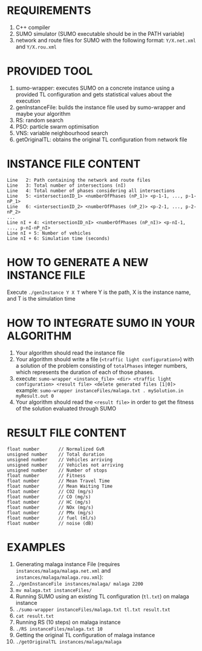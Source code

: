 # REQUIREMENTS

1. C++ compiler
2. SUMO simulator (SUMO executable should be in the PATH variable)
3. network and route files for SUMO with the following format: `Y/X.net.xml` and `Y/X.rou.xml`

# PROVIDED TOOL

1. sumo-wrapper: executes SUMO on a concrete instance using a provided TL configuration and gets statistical values about the execution
2. genInstanceFile: builds the instance file used by sumo-wrapper and maybe your algorithm
3. RS: random search
4. PSO: particle swarm optimisation
5. VNS: variable neighbourhood search
6. getOriginalTL: obtains the original TL configuration from network file

# INSTANCE FILE CONTENT

```Line   1: Instance name
Line   2: Path containing the network and route files
Line   3: Total number of intersections (nI)
Line   4: Total number of phases considering all intersections
Line   5: <intersectionID_1> <numberOfPhases (nP_1)> <p-1-1, ..., p-1-nP_1>
Line   6: <intersectionID_2> <numberOfPhases (nP_2)> <p-2-1, ..., p-2-nP_2>
...
Line nI + 4: <intersectionID_nI> <numberOfPhases (nP_nI)> <p-nI-1, ..., p-nI-nP_nI>
Line nI + 5: Number of vehicles
Line nI + 6: Simulation time (seconds)
```

# HOW TO GENERATE A NEW INSTANCE FILE

Execute `./genInstance Y X T` where Y is the path, X is the instance name, and T is the simulation time

# HOW TO INTEGRATE SUMO IN YOUR ALGORITHM

1. Your algorithm should read the instance file
2. Your algorithm should write a file (`<traffic light configuration>`) with a solution of the problem consisting
   of `totalPhases` integer numbers, which represents the duration of each of those phases.
3. execute: `sumo-wrapper <instance_file> <dir> <traffic light configuration> <result file> <delete generated files [1|0]>`
   example: `sumo-wrapper instanceFiles/malaga.txt . mySolution.in myResult.out 0`
4. Your algorithm should read the `<result file>` in order to get the fitness of the solution evaluated through SUMO

# RESULT FILE CONTENT

```float number       // Original Green vs Red
float number       // Normalized GvR
unsigned number    // Total duration
unsigned number	   // Vehicles arriving
unsigned number    // Vehicles not arriving
unsigned number    // Number of stops
float number       // Fitness
float number       // Mean Travel Time
float number       // Mean Waiting Time
float number       // CO2 (mg/s)
float number       // CO (mg/s)
float number       // HC (mg/s)
float number       // NOx (mg/s)
float number       // PMx (mg/s)
float number       // fuel (ml/s)
float number       // noise (dB)
```

# EXAMPLES

1. Generating malaga instance File (requires `instances/malaga/malaga.net.xml` and `instances/malaga/malaga.rou.xml`):
  1. `./genInstanceFile instances/malaga/ malaga 2200`
  2. `mv malaga.txt instanceFiles/`
2. Running SUMO using an existing TL configuration (`tl.txt`) on malaga instance
  1. `./sumo-wrapper instanceFiles/malaga.txt tl.txt result.txt`
  2. `cat result.txt`
3. Running RS (10 steps) on malaga instance
  1. `./RS instanceFiles/malaga.txt 10`
4. Getting the original TL configuration of malaga instance
  1. `./getOriginalTL instances/malaga/malaga`

